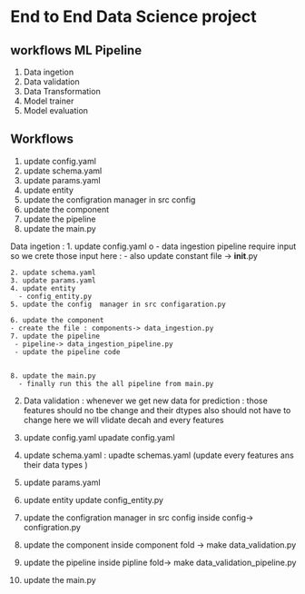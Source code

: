# End to End Data Science project



## workflows ML Pipeline 

1. Data ingetion 
2. Data validation
3. Data Transformation 
4. Model trainer 
5. Model evaluation  



## Workflows 

1. update config.yaml 
2. update schema.yaml 
3. update params.yaml 
4. update entity 
5. update the configration manager in src config 
6. update the component 
7. update the pipeline 
8. update the main.py 




Data ingetion :
    1. update config.yaml o
      - data ingestion pipeline require input so we crete those input here :
      - also update constant file -> __init__.py 

    2. update schema.yaml 
    3. update params.yaml 
    4. update entity 
      - config_entity.py 
    5. update the config  manager in src configaration.py

    6. update the component 
    - create the file : components-> data_ingestion.py 
    7. update the pipeline 
     - pipeline-> data_ingestion_pipeline.py 
     - update the pipeline code 
     

    8. update the main.py 
      - finally run this the all pipeline from main.py  







2. Data validation : 
   whenever we get new data for prediction  : those features should no tbe change and their dtypes also should not have to change here we will vlidate decah and every features 


  1. update config.yaml 
      upadate config.yaml
  2. update schema.yaml :
      upadte schemas.yaml (update every features ans their data types )
  3. update params.yaml 
  4. update entity 
     update config_entity.py 
  5. update the configration manager in src config 
     inside config-> configration.py 
  6. update the component 
     inside component fold -> make data_validation.py 
  7. update the pipeline 
    inside pipline fold-> make data_validation_pipeline.py 
  8. update the main.py 

